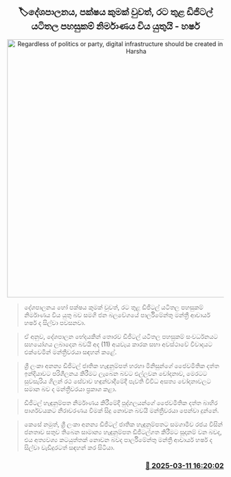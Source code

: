 <p align='center'><b><h2 align='center' title='Regardless of politics or party, digital infrastructure should be created in the country - Harsha'>🏷දේශපාලනය, පක්ෂය කුමක් වුවත්, රට තුළ ඩිජිටල් යටිතල පහසුකම් නිර්මාණය විය යුතුයි - හර්ෂ </h2></b></p>
<p align='center'><img src='https://helakuru.sgp1.cdn.digitaloceanspaces.com/esana/images/lib/harsha-de-silva-budget-2025-t.jpg' width='600' alt='Regardless of politics or party, digital infrastructure should be created in the country - Harsha'></p>

> දේශපාලනය හෝ පක්ෂය කුමක් වුවත්, රට තුළ ඩිජිටල් යටිතල පහසුකම් නිර්මාණය විය යුතු බව සමගි ජන බලවේගයේ පාර්ලිමේන්තු මන්ත්‍රී ආචාර්ය හර්ෂ ද සිල්වා පවසනවා.

> ඒ අනුව, දේශපාලන ‌භේදයකින් තොරව ඩිජිටල් යටිතල පහසුකම් සංවර්ධනයට සහයෝගය ලබාදෙන බවයි අද (11) අයවැය කාරක සභා අවස්ථාවේ විවාදයට එක්වෙමින් මන්ත්‍රීවරයා සඳහන් කළේ.

> ශ්‍රී ලංකා අනන්‍ය ඩිජිටල් ජාතික හැඳුනුම්පත් හරහා මිනිසුන්ගේ ජෛවමිතික දත්ත ඉන්දියාවට පරිශීලනය කිරීමට ලැබෙන බවට එල්ලවන චෝදනාව, මෙරටට සුවසැරිය ගිලන් රථ සේවාව හඳුන්වාදීමේදී පැවති විවිධ අසත්‍ය චෝදනාවලට සමාන බව ද මන්ත්‍රීවරයා ප්‍රකාශ කළා.

> ඩිජිටල් හැඳුනුම්පත නිර්මාණය කිරීමේදී පුද්ගලයන්ගේ ජෛවමිතික දත්ත බාහිර පාර්ශවයකට නිරාවරණය වීමක් සිදු නොවන බවයි මන්ත්‍රීවරයා පෙන්වා දුන්නේ.

> කෙසේ නමුත්, ශ්‍රී ලංකා අනන්‍ය ඩිජිටල් ජාතික හැඳුනුම්පතට සමගාමීව රජය විසින් ජනතාව සතුව තිබෙන සාමාන්‍ය හැඳුනුම්පත ඩිජිටල්ගත කිරීමට සූදානම් වන බවද, එය අත්‍යවශ්‍ය කටයුත්තක් නොවන බවද පාර්ලිමේන්තු මන්ත්‍රී ආචාර්ය හර්ෂ ද සිල්වා වැඩිදුරටත් සඳහන් කර සිටියා.



<h3 align='right'><a href='https://www.helakuru.lk/esana/p/108250/'>📅 2025-03-11 16:20:02</a></h3>
